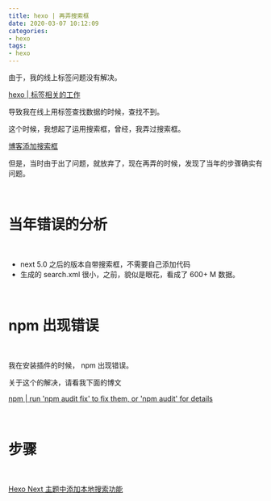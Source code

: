 ```yaml
---
title: hexo | 再弄搜索框
date: 2020-03-07 10:12:09
categories:
- hexo
tags:
- hexo
---
```

由于，我的线上标签问题没有解决。

[hexo | 标签相关的工作](https://benpaodewoniu.github.io/2020/03/07/hexo16/)

导致我在线上用标签查找数据的时候，查找不到。

这个时候，我想起了运用搜索框，曾经，我弄过搜索框。

[博客添加搜索框](https://benpaodewoniu.github.io/2018/11/08/hexo1/)

但是，当时由于出了问题，就放弃了，现在再弄的时候，发现了当年的步骤确实有问题。

<!-- more -->

<br/>

# 当年错误的分析

<br/>

- next 5.0 之后的版本自带搜索框，不需要自己添加代码
- 生成的 search.xml 很小，之前，貌似是眼花，看成了 600+ M 数据。

<br/>

# npm 出现错误

<br/>

我在安装插件的时候， npm 出现错误。

关于这个的解决，请看我下面的博文

[npm | run 'npm audit fix' to fix them, or 'npm audit' for details](https://benpaodewoniu.github.io/2020/03/07/npm1/)

<br/>

# 步骤

<br/>

[Hexo Next 主题中添加本地搜索功能](https://blog.csdn.net/lijing742180/article/details/87970909)

